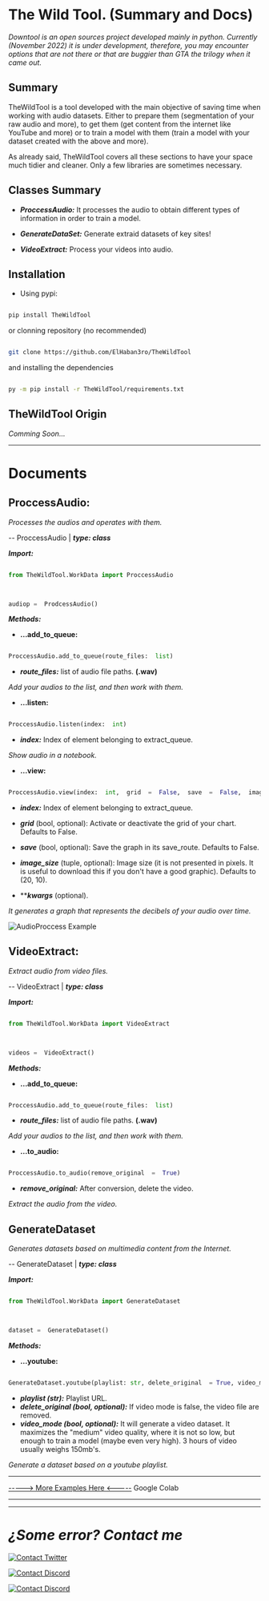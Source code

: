 
#  The Wild Tool. (Summary and Docs)

*Downtool is an open sources project developed mainly in python. Currently (November 2022) it is under development, therefore, you may encounter options that are not there or that are buggier than GTA the trilogy when it came out.*

  
  

##  Summary

TheWildTool is a tool developed with the main objective of saving time when working with audio datasets. Either to prepare them (segmentation of your raw audio and more), to get them (get content from the internet like YouTube and more) or to train a model with them (train a model with your dataset created with the above and more).

  

As already said, TheWildTool covers all these sections to have your space much tidier and cleaner. Only a few libraries are sometimes necessary.

  
  
  

##  Classes Summary

-  ***ProccessAudio:*** It processes the audio to obtain different types of information in order to train a model.

  

-  ***GenerateDataSet:*** Generate extraid datasets of key sites!

  

-  ***VideoExtract:*** Process your videos into audio.

  
  
  

##  Installation

- Using pypi:

```bash

pip install TheWildTool

```

  
  
  

or clonning repository (no recommended)

```bash

git clone https://github.com/ElHaban3ro/TheWildTool

```

and installing the dependencies

```bash

py -m pip install -r TheWildTool/requirements.txt

```

  
  

##  TheWildTool Origin

*Comming Soon...*

  

***

  
  
  

#  Documents

##  **ProccessAudio:**

*Processes the audios and operates with them.*

  

-- ProccessAudio | ***type: class***

  
  

***Import:***

```python

from TheWildTool.WorkData import ProccessAudio

  

audiop =  ProdcessAudio()

```

  
  

***Methods:***

  

-  **...add_to_queue:**

```python

ProccessAudio.add_to_queue(route_files:  list)

```

-  ***route_files:*** list of audio file paths. **(.wav)**

*Add your audios to the list, and then work with them.*

  
  

-  **...listen:**

```python

ProccessAudio.listen(index:  int)

```

-  ***index:*** Index of element belonging to extract_queue.

*Show audio in a notebook.*

  
  

-  **...view:**

```python

ProccessAudio.view(index:  int,  grid  =  False,  save  =  False,  image_size  =  (20,  10),  **kwargs)

```

-  ***index:*** Index of element belonging to extract_queue.

-  ***grid*** (bool, optional): Activate or deactivate the grid of your chart. Defaults to False.

-  ***save*** (bool, optional): Save the graph in its save_route. Defaults to False.

-  ***image_size*** (tuple, optional): Image size (it is not presented in pixels. It is useful to download this if you don't have a good graphic). Defaults to (20, 10).

-  *****kwargs*** (optional).

  
  

*It generates a graph that represents the decibels of your audio over time.*

![AudioProccess Example](https://i.imgur.com/Z9LgW2p.png)

  
  

##  **VideoExtract:**

*Extract audio from video files.*

  

-- VideoExtract | ***type: class***

  
  

***Import:***

```python

from TheWildTool.WorkData import VideoExtract

  

videos =  VideoExtract()

```

  
  

***Methods:***

  

-  **...add_to_queue:**

```python

ProccessAudio.add_to_queue(route_files:  list)

```

-  ***route_files:*** list of audio file paths. **(.wav)**

*Add your audios to the list, and then work with them.*

  
  

-  **...to_audio:**

```python

ProccessAudio.to_audio(remove_original  =  True)

```

-  ***remove_original:*** After conversion, delete the video.

*Extract the audio from the video.*

  
  


  

##  **GenerateDataset**

*Generates datasets based on multimedia content from the Internet.*

  

-- GenerateDataset | ***type: class***

  
  

***Import:***

```python

from TheWildTool.WorkData import GenerateDataset

  

dataset =  GenerateDataset()

```

  
  

***Methods:***

  

-  **...youtube:**

```python

GenerateDataset.youtube(playlist: str, delete_original  = True, video_mode  = False)

```

-  ***playlist (str):*** Playlist URL.
- ***delete_original (bool, optional):*** If video mode is false, the video file are removed.
- ***video_mode (bool, optional):*** It will generate a video dataset. It maximizes the "medium" video quality, where it is not so low, but enough to train a model (maybe even very high). 3 hours of video usually weighs 150mb's.


*Generate a dataset based on a youtube playlist.*

  
***

  

[-----> More Examples Here <-----](https://colab.research.google.com/drive/1ewrPBijlpl3YSqPT6Io5Ho8X1W2Kylkx?usp=sharing) Google Colab

  

***

***

  
  

#  ***¿Some error? Contact me***

  
  

[![Contact Twitter](https://img.shields.io/badge/Twitter-ElHaban3ro-9cf.svg?style=for-the-badge&logo=twitter)](https://twitter.com/ElHaban3ro)

  

[![Contact Discord](https://img.shields.io/badge/Discord-JOIN_TO_MY_DISCORD_SERVER-lightblue?style=for-the-badge&logo=discord)](https://discord.gg/NGp9YbYJ8F)

  

[![Contact Discord](https://img.shields.io/badge/GitHub-ElHaban3ro-lightgray?style=for-the-badge&logo=github)](https://github.com/ElHaban3ro)